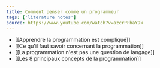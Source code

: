 ```yaml
---
title: Comment penser comme un programmeur 
tags: ['literature notes'] 
source: https://www.youtube.com/watch?v=azcrPFhaY9k
---
```


- [[Apprendre la programmation est compliqué]]
- [[Ce qu'il faut savoir concernant la programmation]]
- [[La programmation n'est pas une question de langage]]
- [[Les 8 principaux concepts de la programmation]]


